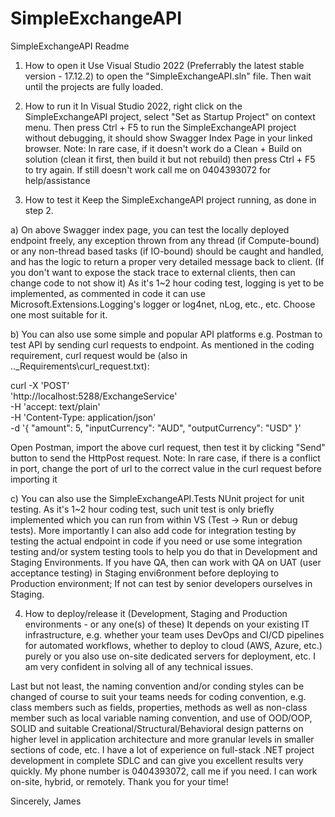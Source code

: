 # SimpleExchangeAPI

SimpleExchangeAPI Readme

1. How to open it
Use Visual Studio 2022 (Preferrably the latest stable version - 17.12.2) to open the "SimpleExchangeAPI.sln" file. 
Then wait until the projects are fully loaded.


2. How to run it
In Visual Studio 2022, right click on the SimpleExchangeAPI project, select "Set as Startup Project" on context menu.
Then press Ctrl + F5 to run the SimpleExchangeAPI project without debugging, it should show Swagger Index Page in your linked browser.
Note: In rare case, if it doesn't work do a Clean + Build on solution (clean it first, then build it but not rebuild) then press Ctrl + F5 to try again. If still doesn't work call me on 0404393072 for help/assistance


3. How to test it
Keep the SimpleExchangeAPI project running, as done in step 2.

a) On above Swagger index page, you can test the locally deployed endpoint freely, any exception thrown from any thread (if Compute-bound) or any non-thread based tasks (if IO-bound) should be caught and handled, and has the logic to return a proper very detailed message back to client. (If you don't want to expose the stack trace to external clients, then can change code to not show it)
As it's 1~2 hour coding test, logging is yet to be implemented, as commented in code it can use Microsoft.Extensions.Logging's logger or log4net, nLog, etc., etc. Choose one most suitable for it.

b) You can also use some simple and popular API platforms e.g. Postman to test API by sending curl requests to endpoint.
As mentioned in the coding requirement, curl request would be (also in ..\_Requirements\curl_request.txt):

curl -X 'POST' \
 'http://localhost:5288/ExchangeService' \
 -H 'accept: text/plain' \
 -H 'Content-Type: application/json' \
 -d '{
 "amount": 5,
 "inputCurrency": "AUD",
 "outputCurrency": "USD"
}'

Open Postman, import the above curl request, then test it by clicking "Send" button to send the HttpPost request.
Note: In rare case, if there is a conflict in port, change the port of url to the correct value in the curl request before importing it

c) You can also use the SimpleExchangeAPI.Tests NUnit project for unit testing.
   As it's 1~2 hour coding test, such unit test is only briefly implemented which you can run from within VS (Test -> Run or debug tests). More importantly I can also add code for integration testing by testing the actual endpoint in code if you need or use some integration testing and/or system testing tools to help you do that in Development and Staging Environments.
   If you have QA, then can work with QA on UAT (user acceptance testing) in Staging envi6ronment before deploying to Production environment; If not can test by senior developers ourselves in Staging.


4. How to deploy/release it (Development, Staging and Production environments - or any one(s) of these)
It depends on your existing IT infrastructure, e.g. whether your team uses DevOps and CI/CD pipelines for automated workflows, whether to deploy to cloud (AWS, Azure, etc.) purely or you also use on-site dedicated servers for deployment, etc.
I am very confident in solving all of any technical issues.


Last but not least, the naming convention and/or conding styles can be changed of course to suit your teams needs for coding convention, e.g. class members such as fields, properties, methods as well as non-class member such as local variable naming convention, and use of OOD/OOP, SOLID and suitable Creational/Structural/Behavioral design patterns on higher level in application architecture and more granular levels in smaller sections of code, etc. I have a lot of experience on full-stack .NET project development in complete SDLC and can give you excellent results very quickly. My phone number is 0404393072, call me if you need. I can work on-site, hybrid, or remotely. Thank you for your time!


Sincerely,
James
